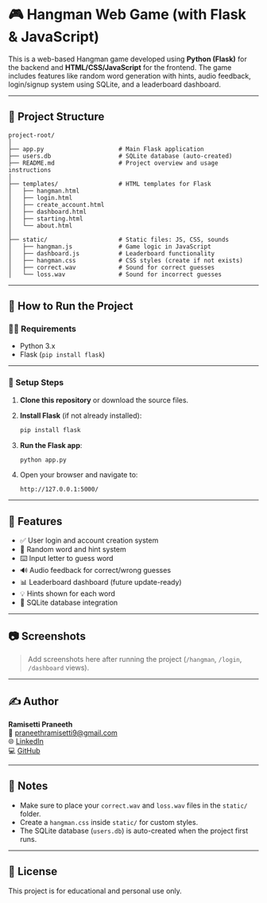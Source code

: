 
# 🎮 Hangman Web Game (with Flask & JavaScript)

This is a web-based Hangman game developed using **Python (Flask)** for the backend and **HTML/CSS/JavaScript** for the frontend. The game includes features like random word generation with hints, audio feedback, login/signup system using SQLite, and a leaderboard dashboard.

---

## 📁 Project Structure

```
project-root/
│
├── app.py                     # Main Flask application
├── users.db                   # SQLite database (auto-created)
├── README.md                  # Project overview and usage instructions
│
├── templates/                 # HTML templates for Flask
│   ├── hangman.html
│   ├── login.html
│   ├── create_account.html
│   ├── dashboard.html
│   ├── starting.html
│   └── about.html
│
├── static/                    # Static files: JS, CSS, sounds
│   ├── hangman.js             # Game logic in JavaScript
│   ├── dashboard.js           # Leaderboard functionality
│   ├── hangman.css            # CSS styles (create if not exists)
│   ├── correct.wav            # Sound for correct guesses
│   └── loss.wav               # Sound for incorrect guesses
```

---

## 🚀 How to Run the Project

### 🧑‍💻 Requirements

- Python 3.x
- Flask (`pip install flask`)

---

### 🔧 Setup Steps

1. **Clone this repository** or download the source files.

2. **Install Flask** (if not already installed):
   ```bash
   pip install flask
   ```

3. **Run the Flask app**:
   ```bash
   python app.py
   ```

4. Open your browser and navigate to:
   ```
   http://127.0.0.1:5000/
   ```

---

## 📝 Features

- ✅ User login and account creation system
- 🧠 Random word and hint system
- ⌨️ Input letter to guess word
- 🔊 Audio feedback for correct/wrong guesses
- 📊 Leaderboard dashboard (future update-ready)
- 💡 Hints shown for each word
- 🔐 SQLite database integration

---

## 📷 Screenshots

> Add screenshots here after running the project (`/hangman`, `/login`, `/dashboard` views).

---

## ✍️ Author

**Ramisetti Praneeth**  
📧 [praneethramisetti9@gmail.com](mailto:praneethramisetti9@gmail.com)  
🌐 [LinkedIn](https://linkedin.com/in/praneeth-ramisetti354b1726a)  
💻 [GitHub](https://github.com/praneethramisetti168)

---

## 📌 Notes

- Make sure to place your `correct.wav` and `loss.wav` files in the `static/` folder.
- Create a `hangman.css` inside `static/` for custom styles.
- The SQLite database (`users.db`) is auto-created when the project first runs.

---

## 📃 License

This project is for educational and personal use only.
